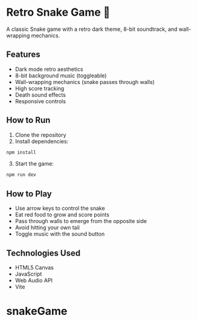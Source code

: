 # Retro Snake Game 🐍

A classic Snake game with a retro dark theme, 8-bit soundtrack, and wall-wrapping mechanics.

## Features

- Dark mode retro aesthetics
- 8-bit background music (toggleable)
- Wall-wrapping mechanics (snake passes through walls)
- High score tracking
- Death sound effects
- Responsive controls

## How to Run

1. Clone the repository
2. Install dependencies:
```bash
npm install
```
3. Start the game:
```bash
npm run dev
```

## How to Play

- Use arrow keys to control the snake
- Eat red food to grow and score points
- Pass through walls to emerge from the opposite side
- Avoid hitting your own tail
- Toggle music with the sound button

## Technologies Used

- HTML5 Canvas
- JavaScript
- Web Audio API
- Vite
# snakeGame
